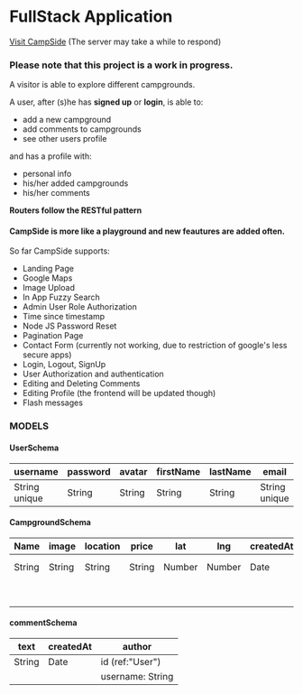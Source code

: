 # FullStack Application

[Visit CampSide](https://camp-side.herokuapp.com/ "Deployed Demo")
(The server may take a while to respond)

### Please note that this project is a work in progress.

A visitor is able to explore different campgrounds. 

A user, after (s)he has **signed up** or **login**, is able to:
* add a new campground
* add comments to campgrounds
* see other users profile

and has a profile with:
* personal info
* his/her added campgrounds
* his/her comments

**Routers follow the RESTful pattern**

#### CampSide is more like a playground and new feautures are added often.

So far CampSide supports:
* Landing Page
* Google Maps
* Image Upload
* In App Fuzzy Search
* Admin User Role Authorization
* Time since timestamp
* Node JS Password Reset
* Pagination Page
* Contact Form (currently not working, due to restriction of google's less secure apps)
* Login, Logout, SignUp
* User Authorization and authentication
* Editing and Deleting Comments
* Editing Profile (the frontend will be updated though)
* Flash messages


### MODELS

#### UserSchema

| username  | password | avatar | firstName | lastName| email | city| birthday | bio |resetPasswordToken|resetPasswordExpire|isAdmin|
| -----     | ------    |----------| ----- | ------|-------------|---|---------|------|---------------|----------|-----|
| String unique| String| String  | String | String | String unique |String| String| String| String|Date|Boolean|


#### CampgroundSchema

| Name  | image | location | price | lat | lng |createdAt| author | comments |
| ----- | ------|----------| ----- | ------|------|------|-------|------------|
| String | String| String  | String | Number| Number| Date | id (ref: "User") | ref: "Comment"
|       |       |         |       |       |         |     |   username: String


#### commentSchema

| text  | createdAt | author |
| ----- | ------|----------| 
| String | Date | id (ref:"User") |
|       |       |    username: String|


